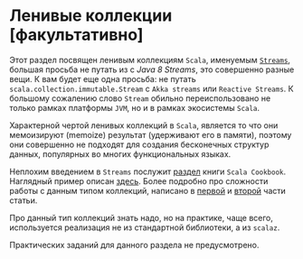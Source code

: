 Ленивые коллекции [факультативно]
=================================
Этот раздел посвящен ленивым коллекциям `Scala`, именуемым
[`Streams`][scaladoc], большая просьба не путать из с *Java 8 Streams*, это
совершенно разные вещи. К вам будет еще одна просьба: не путать
`scala.collection.immutable.Stream` с `Akka streams` или `Reactive Streams`.
К большому сожалению слово `Stream` обильно переиспользовано не только рамках
платформы `JVM`, но и в рамках экосистемы `Scala`.

Характерной чертой ленивых коллекций в `Scala`, является то что они мемоизируют
(memoize) результат (удерживают его в памяти), поэтому они совершенно не
подходят для создания бесконечных структур данных, популярных
во многих функциональных языках.

Неплохим введением в `Streams` послужит [раздел][streams-intro] книги
`Scala Cookbook`. Наглядный пример описан [здесь][streams-intro-2]. Более
подробно про сложности работы с данным типом коллекций, написано в
[первой][streams-1] и [второй][streams-2] части статьи.

Про данный тип коллекций знать надо, но на практике, чаще всего, используется
реализация не из стандартной библиотеки, а из `scalaz`.

Практических заданий для данного раздела не предусмотрено.

[scaladoc]: http://www.scala-lang.org/api/current/scala/collection/immutable/Stream.html
[streams-intro]: http://alvinalexander.com/scala/how-to-use-stream-class-lazy-list-scala-cookbook
[streams-intro-2]: http://derekwyatt.org/2011/07/29/understanding-scala-streams-through-fibonacci/
[streams-1]: http://blog.dmitryleskov.com/programming/scala/stream-hygiene-i-avoiding-memory-leaks/
[streams-2]: http://blog.dmitryleskov.com/programming/scala/stream-hygiene-ii-hotspot-kicks-in/

